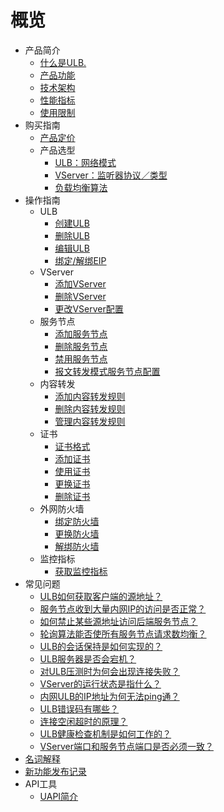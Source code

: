 # 概览

* 产品简介
    * [什么是ULB.](network/ulb/intro/whatisulb)
    * [产品功能](network/ulb/intro/function)
    * [技术架构](network/ulb/intro/architecture)
    * [性能指标](network/ulb/intro/performance)
    * [使用限制](network/ulb/intro/limit)
* 购买指南
    * [产品定价](network/ulb/fast/price)
    * 产品选型
        * [ULB：网络模式](network/ulb/fast/chuang-jian-ulb/networktype)
        * [VServer：监听器协议／类型](network/ulb/fast/chuang-jian-ulb/vservertype)
        * [负载均衡算法](network/ulb/fast/chuang-jian-ulb/algorithm)
* 操作指南
    * ULB
        * [创建ULB](network/ulb/guide/ulb-xiang-guan-cao-zuo/createulb)
        * [删除ULB](network/ulb/guide/ulb-xiang-guan-cao-zuo/deleteulb)
        * [编辑ULB](network/ulb/guide/ulb-xiang-guan-cao-zuo/editulb)
        * [绑定/解绑EIP](network/ulb/guide/ulb-xiang-guan-cao-zuo/eip)
    * VServer
        * [添加VServer](network/ulb/guide/vserver-xiang-guan-cao-zuo/createvserver)
        * [删除VServer](network/ulb/guide/vserver-xiang-guan-cao-zuo/deletevserver)
        * [更改VServer配置](network/ulb/guide/vserver-xiang-guan-cao-zuo/editvserver)
    * 服务节点
        * [添加服务节点](network/ulb/guide/fu-wu-jie-dian-xiang-guan-cao-zuo/addrealserver)
        * [删除服务节点](network/ulb/guide/fu-wu-jie-dian-xiang-guan-cao-zuo/deleterealserver)
        * [禁用服务节点](network/ulb/guide/fu-wu-jie-dian-xiang-guan-cao-zuo/disablerealserver)
        * [报文转发模式服务节点配置](network/ulb/guide/fu-wu-jie-dian-xiang-guan-cao-zuo/editrealserver)
    * 内容转发
        * [添加内容转发规则](network/ulb/guide/zhuan-fa-gui-ze-xiang-guan-cao-zuo/addrule)
        * [删除内容转发规则](network/ulb/guide/zhuan-fa-gui-ze-xiang-guan-cao-zuo/deleterule)
        * [管理内容转发规则](network/ulb/guide/zhuan-fa-gui-ze-xiang-guan-cao-zuo/editrule)
    * 证书
        * [证书格式](network/ulb/guide/zheng-shu-xiang-guan-cao-zuo/certificateformat)
        * [添加证书](network/ulb/guide/zheng-shu-xiang-guan-cao-zuo/addcertificate)
        * [使用证书](network/ulb/guide/zheng-shu-xiang-guan-cao-zuo/use)
        * [更换证书](network/ulb/guide/zheng-shu-xiang-guan-cao-zuo/replacecertificate)
        * [删除证书](network/ulb/guide/zheng-shu-xiang-guan-cao-zuo/deletecertificate)
    * 外网防火墙
        * [绑定防火墙](network/ulb/guide/firewall/bindfirewall)
        * [更换防火墙](network/ulb/guide/firewall/updatefirewall)
        * [解绑防火墙](network/ulb/guide/firewall/unbindfirewall)
    * 监控指标
        * [获取监控指标](network/ulb/guide/jian-kong-zhi-biao/getmonitoring)
* 常见问题
    * [ULB如何获取客户端的源地址？](network/ulb/faq/sourceip)
    * [服务节点收到大量内网IP的访问是否正常？](network/ulb/faq/intranetip)
    * [如何禁止某些源地址访问后端服务节点？](network/ulb/faq/firewall)
    * [轮询算法能否使所有服务节点请求数均衡？](network/ulb/faq/pollingalgorithm)
    * [ULB的会话保持是如何实现的？](network/ulb/faq/session)
    * [ULB服务器是否会宕机？](network/ulb/faq/ulbserver)
    * [对ULB压测时为何会出现连接失败？](network/ulb/faq/pressuretest)
    * [VServer的运行状态是指什么？](network/ulb/faq/vserverstatus)
    * [内网ULB的IP地址为何无法ping通？](network/ulb/faq/ping)
    * [ULB错误码有哪些？](network/ulb/faq/errorcode)
    * [连接空闲超时的原理？](network/ulb/faq/idletimeout)
    * [ULB健康检查机制是如何工作的？](network/ulb/faq/ulbhealthcheck)
    * [VServer端口和服务节点端口是否必须一致？](network/ulb/faq/vserverport)
* [名词解释](network/ulb/glossary)
* [新功能发布记录](network/ulb/newfunctions)    
* API工具
    * [UAPI简介](network/ulb/api/uapi)  
    
    
        
